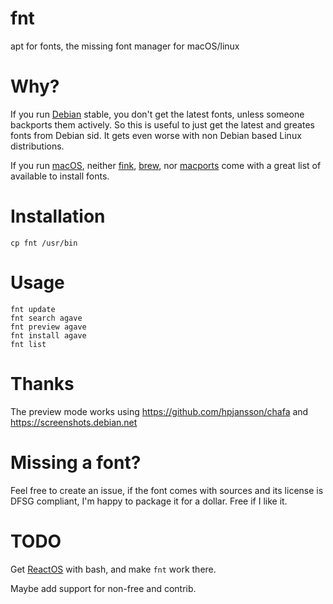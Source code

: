 # fnt
apt for fonts, the missing font manager for macOS/linux

# Why?

If you run [Debian](https://www.debian.org) stable, you don't get the latest fonts, unless someone backports them actively. So this is useful to just get the latest and greates fonts from Debian sid. It gets even worse with non Debian based Linux distributions.

If you run [macOS](https://www.next.com), neither [fink](https://www.finkproject.org), [brew](https://brew.sh), nor [macports](https://www.macports.org) come with a great list of available to install fonts.

# Installation

```
cp fnt /usr/bin
```

# Usage

```
fnt update
fnt search agave
fnt preview agave
fnt install agave
fnt list
```

# Thanks

The preview mode works using https://github.com/hpjansson/chafa and https://screenshots.debian.net

# Missing a font?

Feel free to create an issue, if the font comes with sources and its license is DFSG compliant, I'm happy to package it for a dollar. Free if I like it.

# TODO

Get [ReactOS](https://reactos.org) with bash, and make `fnt` work there.

Maybe add support for non-free and contrib.
